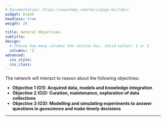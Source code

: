 ```yaml
---
# Documentation: https://wowchemy.com/docs/page-builder/
widget: blank
headless: true
weight: 20

title: General Objectives
subtitle:
design:
  # Choose how many columns the section has. Valid values: 1 or 2.
  columns: '1'
advanced:
  css_style:
  css_class:
---
```

  
  The network will interact to reason about the following objectives:

- **Objective 1 (O1): Acquired data, models and knowledge integration**
- **Objective 2 (O2): Curation, maintenance, exploration of data collections** 
- **Objective 3 (O3): Modelling and simulating experiments to answer questions in geoscience and make timely decisions**


---
